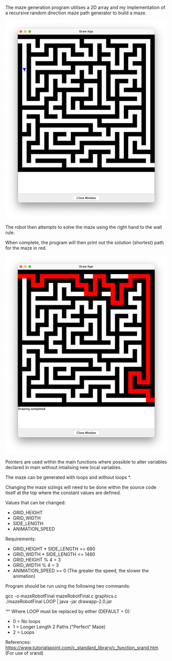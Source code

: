 The maze generation program utilises a 2D array and my implementation of a recursive random direction maze path generator to build a maze. 

![](https://github.com/20tsange1/Work/blob/main/Comp0002/Coursework%201/mazeGenerated.png)

The robot then attempts to solve the maze using the right hand to the wall rule.

When complete, the program will then print out the solution (shortest) path for the maze in red.

![](https://github.com/20tsange1/Work/blob/main/Comp0002/Coursework%201/mazeGeneratedSolved.png)

Pointers are used within the main functions where possible to alter variables declared in main without intialising new local variables.

The maze can be generated with loops and without loops *.

Changing the maze sizings will need to be done within the source code itself at the top where the constant values are defined.

Values that can be changed:
- GRID_HEIGHT
- GRID_WIDTH
- SIDE_LENGTH
- ANIMATION_SPEED

Requirements:
- GRID_HEIGHT * SIDE_LENGTH <= 680
- GRID_WIDTH * SIDE_LENGTH <= 1460
- GRID_HEIGHT % 4 = 3
- GRID_WIDTH % 4 = 3
- ANIMATION_SPEED >= 0 (The greater the speed, the slower the animation)

Program should be run using the following two commands:

gcc -o mazeRobotFinal mazeRobotFinal.c graphics.c    
./mazeRobotFinal LOOP | java -jar drawapp-2.0.jar

'*' Where LOOP must be replaced by either (DEFAULT = 0):
- 0 = No loops
- 1 = Longer Length 2 Paths ("Perfect" Maze)
- 2 = Loops

References:
https://www.tutorialspoint.com/c_standard_library/c_function_srand.htm (For use of srand)

